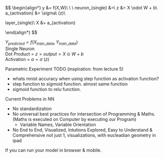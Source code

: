 



$$
\begin{align*}
y &= f(X,W)\\
\\
\\
neuron_{single} &=\\ 
z &= X \odot W + b\\
a_{activation} &= \sigma\ (z)\\

layer_{single}\\
X &= a_{activation}

\end{align*}
$$

$Y_{predicted} = f(X_{train\_data},Y_{train\_data})$  
Single Neuron  
Dot Product =  $z = output = X \odot W + b$  
Activation = $a = \sigma\ (z)$  



Parametric Experiment TODO (inspiration: from lecture 5)
- whats mnist accuracy when using step function as activation function?
- step function to sigmoid function. almost same function
- sigmoid function to relu function. 

Current Problems in NN
- No standardization
- No universal best practices for intersection of Programming & Maths. (Maths is executed on Computer by executing our Program)
  - Variable Names, Variable Orientation
- No End to End, Visualized, Intutions Explored, Easy to Understand & Comprehensive not just 1, visualizations, with eucleadian geometry in ipad

If you can run your model in browser & mobile. 